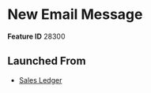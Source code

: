 # New Email Message

**Feature ID** 28300

## Launched From

- [Sales Ledger](Sales%20Ledger.md)











































































